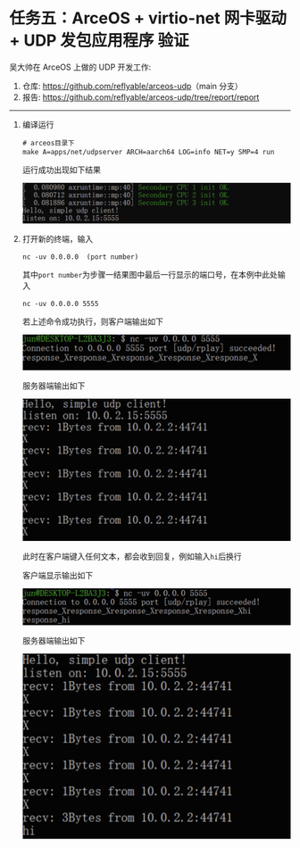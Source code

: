 # 任务五：ArceOS + virtio-net 网卡驱动 + UDP 发包应用程序 验证

吴大帅在 ArceOS 上做的 UDP 开发工作:

1.  仓库: <https://github.com/reflyable/arceos-udp>（main 分支）
2.  报告: <https://github.com/reflyable/arceos-udp/tree/report/report>

---

1.  编译运行

    ```shell
    # arceos目录下
    make A=apps/net/udpserver ARCH=aarch64 LOG=info NET=y SMP=4 run
    ```

    运行成功出现如下结果

    ![picture](assert/task1.5.1.png)

2.  打开新的终端，输入

    ```shell
    nc -uv 0.0.0.0  (port number)
    ```

    其中`port number`为步骤一结果图中最后一行显示的端口号，在本例中此处输入

    ```shell
    nc -uv 0.0.0.0 5555
    ```

    若上述命令成功执行，则客户端输出如下

    ![picture](assert/task1.5.2.png)

    服务器端输出如下

    ![picture](assert/task1.5.3.png)

    此时在客户端键入任何文本，都会收到回复，例如输入`hi`后换行

    客户端显示输出如下

    ![picture](assert/task1.5.4.png)

    服务器端输出如下

    ![picture](assert/task1.5.5.png)
